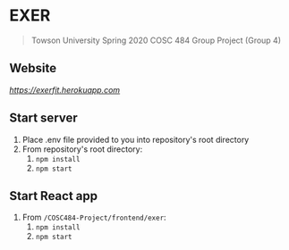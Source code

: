 # EXER
> Towson University Spring 2020 COSC 484 Group Project (Group 4)

## Website
_https://exerfit.herokuapp.com_

## Start server
1. Place .env file provided to you into repository's root directory
1. From repository's root directory:
    1. `npm install`
    1. `npm start`

## Start React app
1. From `/COSC484-Project/frontend/exer`:
    1. `npm install`
    1. `npm start`